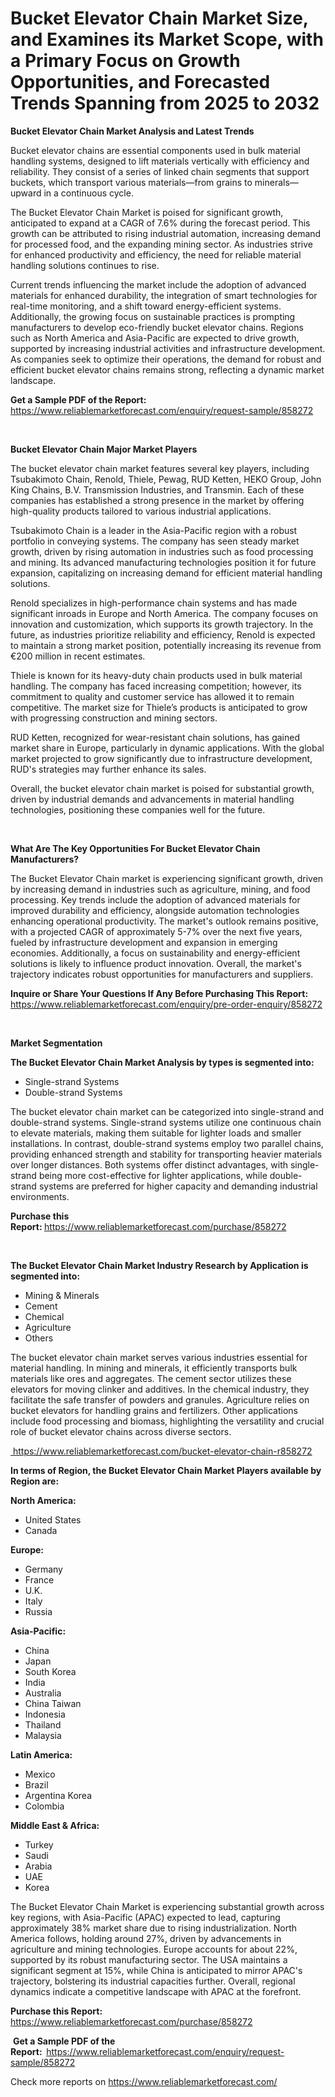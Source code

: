 <p><h1>Bucket Elevator Chain Market Size, and Examines its Market Scope, with a Primary Focus on Growth Opportunities, and Forecasted Trends Spanning from 2025 to 2032</h1></p><p><strong>Bucket Elevator Chain Market Analysis and Latest Trends</strong></p>
<p><p>Bucket elevator chains are essential components used in bulk material handling systems, designed to lift materials vertically with efficiency and reliability. They consist of a series of linked chain segments that support buckets, which transport various materials—from grains to minerals—upward in a continuous cycle.</p><p>The Bucket Elevator Chain Market is poised for significant growth, anticipated to expand at a CAGR of 7.6% during the forecast period. This growth can be attributed to rising industrial automation, increasing demand for processed food, and the expanding mining sector. As industries strive for enhanced productivity and efficiency, the need for reliable material handling solutions continues to rise.</p><p>Current trends influencing the market include the adoption of advanced materials for enhanced durability, the integration of smart technologies for real-time monitoring, and a shift toward energy-efficient systems. Additionally, the growing focus on sustainable practices is prompting manufacturers to develop eco-friendly bucket elevator chains. Regions such as North America and Asia-Pacific are expected to drive growth, supported by increasing industrial activities and infrastructure development. As companies seek to optimize their operations, the demand for robust and efficient bucket elevator chains remains strong, reflecting a dynamic market landscape.</p></p>
<p><strong>Get a Sample PDF of the Report:&nbsp;</strong> <a href="https://www.reliablemarketforecast.com/enquiry/request-sample/858272?utm_campaign=2866&utm_medium=2&utm_source=Github&utm_content=ia&utm_term=10042025&utm_id=bucket-elevator-chain">https://www.reliablemarketforecast.com/enquiry/request-sample/858272</a></p>
<p>&nbsp;</p>
<p><strong>Bucket Elevator Chain Major Market Players</strong></p>
<p><p>The bucket elevator chain market features several key players, including Tsubakimoto Chain, Renold, Thiele, Pewag, RUD Ketten, HEKO Group, John King Chains, B.V. Transmission Industries, and Transmin. Each of these companies has established a strong presence in the market by offering high-quality products tailored to various industrial applications.</p><p>Tsubakimoto Chain is a leader in the Asia-Pacific region with a robust portfolio in conveying systems. The company has seen steady market growth, driven by rising automation in industries such as food processing and mining. Its advanced manufacturing technologies position it for future expansion, capitalizing on increasing demand for efficient material handling solutions.</p><p>Renold specializes in high-performance chain systems and has made significant inroads in Europe and North America. The company focuses on innovation and customization, which supports its growth trajectory. In the future, as industries prioritize reliability and efficiency, Renold is expected to maintain a strong market position, potentially increasing its revenue from €200 million in recent estimates.</p><p>Thiele is known for its heavy-duty chain products used in bulk material handling. The company has faced increasing competition; however, its commitment to quality and customer service has allowed it to remain competitive. The market size for Thiele’s products is anticipated to grow with progressing construction and mining sectors.</p><p>RUD Ketten, recognized for wear-resistant chain solutions, has gained market share in Europe, particularly in dynamic applications. With the global market projected to grow significantly due to infrastructure development, RUD's strategies may further enhance its sales.</p><p>Overall, the bucket elevator chain market is poised for substantial growth, driven by industrial demands and advancements in material handling technologies, positioning these companies well for the future.</p></p>
<p>&nbsp;</p>
<p><strong>What Are The Key Opportunities For Bucket Elevator Chain Manufacturers?</strong></p>
<p><p>The Bucket Elevator Chain market is experiencing significant growth, driven by increasing demand in industries such as agriculture, mining, and food processing. Key trends include the adoption of advanced materials for improved durability and efficiency, alongside automation technologies enhancing operational productivity. The market's outlook remains positive, with a projected CAGR of approximately 5-7% over the next five years, fueled by infrastructure development and expansion in emerging economies. Additionally, a focus on sustainability and energy-efficient solutions is likely to influence product innovation. Overall, the market's trajectory indicates robust opportunities for manufacturers and suppliers.</p></p>
<p><strong>Inquire or Share Your Questions If Any Before Purchasing This Report:</strong> <a href="https://www.reliablemarketforecast.com/enquiry/pre-order-enquiry/858272?utm_campaign=2866&utm_medium=2&utm_source=Github&utm_content=ia&utm_term=10042025&utm_id=bucket-elevator-chain">https://www.reliablemarketforecast.com/enquiry/pre-order-enquiry/858272</a></p>
<p>&nbsp;</p>
<p><strong>Market Segmentation</strong></p>
<p><strong>The Bucket Elevator Chain Market Analysis by types is segmented into:</strong></p>
<p><ul><li>Single-strand Systems</li><li>Double-strand Systems</li></ul></p>
<p><p>The bucket elevator chain market can be categorized into single-strand and double-strand systems. Single-strand systems utilize one continuous chain to elevate materials, making them suitable for lighter loads and smaller installations. In contrast, double-strand systems employ two parallel chains, providing enhanced strength and stability for transporting heavier materials over longer distances. Both systems offer distinct advantages, with single-strand being more cost-effective for lighter applications, while double-strand systems are preferred for higher capacity and demanding industrial environments.</p></p>
<p><strong>Purchase this Report:&nbsp;</strong><a href="https://www.reliablemarketforecast.com/purchase/858272?utm_campaign=2866&utm_medium=2&utm_source=Github&utm_content=ia&utm_term=10042025&utm_id=bucket-elevator-chain">https://www.reliablemarketforecast.com/purchase/858272</a></p>
<p>&nbsp;</p>
<p><strong>The Bucket Elevator Chain Market Industry Research by Application is segmented into:</strong></p>
<p><ul><li>Mining & Minerals</li><li>Cement</li><li>Chemical</li><li>Agriculture</li><li>Others</li></ul></p>
<p><p>The bucket elevator chain market serves various industries essential for material handling. In mining and minerals, it efficiently transports bulk materials like ores and aggregates. The cement sector utilizes these elevators for moving clinker and additives. In the chemical industry, they facilitate the safe transfer of powders and granules. Agriculture relies on bucket elevators for handling grains and fertilizers. Other applications include food processing and biomass, highlighting the versatility and crucial role of bucket elevator chains across diverse sectors.</p></p>
<p><a href="https://www.reliablemarketforecast.com/bucket-elevator-chain-r858272?utm_campaign=2866&utm_medium=2&utm_source=Github&utm_content=ia&utm_term=10042025&utm_id=bucket-elevator-chain">&nbsp;https://www.reliablemarketforecast.com/bucket-elevator-chain-r858272</a></p>
<p><strong>In terms of Region, the Bucket Elevator Chain Market Players available by Region are:</strong></p>
<p>
    <p> <strong> North America: </strong>
        <ul>
            <li>United States</li>
            <li>Canada</li>
        </ul>
        </p> 
    <p> <strong> Europe: </strong>
        <ul>
            <li>Germany</li>
            <li>France</li>
            <li>U.K.</li>
            <li>Italy</li>
            <li>Russia</li>
        </ul>
        </p> 
    <p> <strong> Asia-Pacific: </strong>
        <ul>
            <li>China</li>
            <li>Japan</li>
            <li>South Korea</li>
            <li>India</li>
            <li>Australia</li>
            <li>China Taiwan</li>
            <li>Indonesia</li>
            <li>Thailand</li>
            <li>Malaysia</li>
        </ul>
        </p> 
    <p> <strong> Latin America: </strong>
        <ul>
            <li>Mexico</li>
            <li>Brazil</li>
            <li>Argentina Korea</li>
            <li>Colombia</li>
        </ul>
        </p> 
    <p> <strong> Middle East & Africa: </strong>
        <ul>
            <li>Turkey</li>
            <li>Saudi</li>
            <li>Arabia</li>
            <li>UAE</li>
            <li>Korea</li>
        </ul>
    </p>
    </p>
<p><p>The Bucket Elevator Chain Market is experiencing substantial growth across key regions, with Asia-Pacific (APAC) expected to lead, capturing approximately 38% market share due to rising industrialization. North America follows, holding around 27%, driven by advancements in agriculture and mining technologies. Europe accounts for about 22%, supported by its robust manufacturing sector. The USA maintains a significant segment at 15%, while China is anticipated to mirror APAC's trajectory, bolstering its industrial capacities further. Overall, regional dynamics indicate a competitive landscape with APAC at the forefront.</p></p>
<p><strong>Purchase this Report: </strong><a href="https://www.reliablemarketforecast.com/purchase/858272?utm_campaign=2866&utm_medium=2&utm_source=Github&utm_content=ia&utm_term=10042025&utm_id=bucket-elevator-chain">https://www.reliablemarketforecast.com/purchase/858272</a></p>
<p>&nbsp;<strong>Get a Sample PDF of the Report:&nbsp;&nbsp;</strong><a href="https://www.reliablemarketforecast.com/enquiry/request-sample/858272?utm_campaign=2866&utm_medium=2&utm_source=Github&utm_content=ia&utm_term=10042025&utm_id=bucket-elevator-chain">https://www.reliablemarketforecast.com/enquiry/request-sample/858272</a></p>
<p><strong></strong></p>
<p>Check more reports on <a href="https://www.reliablemarketforecast.com/?utm_campaign=2866&utm_medium=2&utm_source=Github&utm_content=ia&utm_term=10042025&utm_id=bucket-elevator-chain">https://www.reliablemarketforecast.com/</a></p>